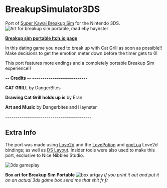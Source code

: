 # BreakupSimulator3DS
Port of [Super Kawai Breakup Sim](https://haynster.itch.io/kawaii-deluxe) for the Nintendo 3DS.
![Art for breakup sim portable, mad eby haynster](https://media.discordapp.net/attachments/715041159335903303/1208333795682689054/breakupsimportable.png?ex=65e2e78a&is=65d0728a&hm=b0a5add778bcd36a9f049e528db015d7b574020cf6be1ef92a9ee3edf1c8dfbd&=&format=webp&quality=lossless)

**[Breakup sim portable Itch.io page](https://dangerbites.itch.io/breakup-portable)**

In this dating game you need to break up with Cat Grill as soon as possible!! Make decisions to get the emotion meter down before the timer gets to 0!  

This port features more endings and a completely portable Breakup Sim experience!!

**-- Credits -- ---------------------------**

**CAT GRILL** by DangerBites

**Drawing Cat Grill holds up is** by Eran

**Art and Music** by Dangerbites and Haynster

**------------------------------------------**
## Extra Info
The port was made using [Love2d](https://love2d.org) and the [LovePotion](https://github.com/lovebrew/lovepotion) and [oneLua](https://github.com/LukeZGD/LOVE-WrapLua) Love2d  bindings; as well as [DS Layout](https://github.com/Nawias/dslayout). Insider tools were also used to make this port, exclusive to Nice Nibbles Studio.

![3ds gameplay](https://media.discordapp.net/attachments/715041159335903303/1208333744654655488/Screenshot_2024-02-14_232123.png?ex=65e2e77e&is=65d0727e&hm=8ed9af3e068397b01247a9652fe627227256dee09264adfc43690b1a6ae8caaa&=&format=webp&quality=lossless)

**Box art for Breakup Sim Portable** 
![box artgay](https://media.discordapp.net/attachments/715041159335903303/1208333873554128987/breakupSim3DS.png?ex=65e2e79d&is=65d0729d&hm=82ef42d65fbb40ab43d4fa48847bdcb3451bf416550a9da99a3fadde3c6b5c4f&=&format=webp&quality=lossless&width=1440&height=605)
*if you print it out and put it on an actual 3ds game box send me that shit fr fr*




